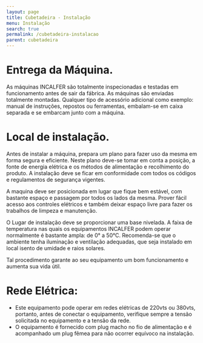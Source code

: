 ```yaml
---
layout: page
title: Cubetadeira - Instalação
menu: Instalação
search: true
permalink: /cubetadeira-instalacao
parent: cubetadeira
---
```

# Entrega da Máquina.

As máquinas INCALFER são totalmente inspecionadas e testadas em funcionamento antes de sair da fábrica. As máquinas são enviadas totalmente montadas. Qualquer  tipo de acessório adicional como exemplo: manual de instruções, repostos ou ferramentas, embalam-se em caixa separada e se embarcam junto com a máquina.

# Local de instalação.

Antes de instalar a máquina, prepara um plano para fazer uso da mesma em forma segura e eficiente. Neste plano deve-se tomar em conta a posição, a fonte de energia elétrica e os métodos de alimentação e recolhimento do produto. A instalação deve se ficar em conformidade com todos os códigos e regulamentos de segurança vigentes.

A maquina deve ser posicionada em lugar que fique bem estável, com bastante espaço e passagem por todos os lados da mesma. Prover fácil acesso aos controles elétricos e também deixar espaço livre para fazer os trabalhos de limpeza e manutenção.

O Lugar de instalação deve se proporcionar uma base nivelada. A faixa de temperatura nas quais os equipamentos INCALFER podem operar normalmente é bastante ampla: de 0° a 50°C. Recomenda-se que o ambiente tenha iluminação e ventilação adequadas, que seja instalado em local isento de umidade e raios solares.

Tal procedimento garante ao seu equipamento um bom funcionamento e aumenta sua vida útil.

# Rede Elétrica:
- Este equipamento pode operar em redes elétricas de 220vts ou 380vts, portanto, antes de conectar o equipamento, verifique sempre a tensão solicitada no equipamento e a tensão da rede.
- O equipamento é fornecido com plug macho no fio de alimentação e é acompanhado um plug fêmea para não ocorrer equívoco na instalação.